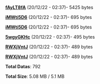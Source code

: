 [**fAyLT8fA**](/data/fAyLT8fA.txt) (20/12/22 - 02:37)- 5425 bytes

[**iMWti5D6**](/data/iMWti5D6.txt) (20/12/22 - 02:37)- 695 bytes

[**iMWti5D6**](/data/iMWti5D6.txt) (20/12/22 - 02:37)- 695 bytes

[**5wgyGKHc**](/data/5wgyGKHc.txt) (20/12/22 - 02:37)- 495 bytes

[**RWXjVntJ**](/data/RWXjVntJ.txt) (20/12/22 - 02:37)- 489 bytes

[**RWXjVntJ**](/data/RWXjVntJ.txt) (20/12/22 - 02:37)- 489 bytes

**Total Datas**: 792

**Total Size**: 5.08 MB / 5.1 MB